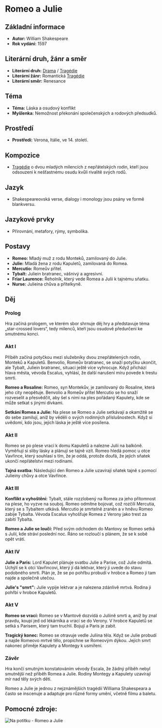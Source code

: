 # Romeo a Julie

## Základní informace

- **Autor:** William Shakespeare
- **Rok vydání:** 1597

## Literární druh, žánr a směr 

- **Literární druh:** [Drama](Drama.md) / [Tragédie](Tragédie.md)
- **Literární žánr:** Romantická [Tragédie](Tragédie.md)
- **Literární směr:** Renesance

## Téma 

- **Téma:** Láska a osudový konflikt
- **Myšlenka:** Nemožnost překonání společenských a rodových předsudků.

## Prostředí 

- **Prostředí:** Verona, Itálie, ve 14. století.

## Kompozice 

- [Tragédie](Tragédie.md) o dvou mladých milencích z nepřátelských rodin, kteří jsou odsouzeni k nešťastnému osudu kvůli rivalitě svých rodů.

## Jazyk 

- Shakespeareovská verse, dialogy i monology jsou psány ve formě blankversu.

## Jazykové prvky 

- Přirovnání, metafory, rýmy, symbolika.

## Postavy 

- **Romeo:** Mladý muž z rodu Monteků, zamilovaný do Julie.
- **Julie:** Mladá žena z rodu Kapuletů, zamilovaná do Romea.
- **Mercutio:** Romeův přítel.
- **Tybalt:** Juliein bratranec, vášnivý a agresivní.
- **Friar Laurence:** Řeholník, který vede Romea a Julii k tajnému sňatku.
- **Nurse:** Julieina chůva a přítelkyně.

## Děj

### Prolog
Hra začíná prologem, ve kterém sbor shrnuje děj hry a představuje téma „star-crossed lovers“, tedy milenců, kteří jsou osudově předurčeni ke smutnému konci. 

### Akt I
Příběh začíná potyčkou mezi služebníky dvou znepřátelených rodin, Monteků a Kapuletů. Benvolio, Romeův bratranec, se snaží potyčku ukončit, ale Tybalt, Juliein bratranec, situaci ještě více vyhrocuje. Když přichází hlava města, vévoda Escalus, vyhlásí, že další narušení míru povede k trestu smrti.

**Romeo a Rosaline:** Romeo, syn Montekův, je zamilovaný do Rosaline, která jeho city neopětuje. Benvolio a Romeův přítel Mercutio se ho snaží rozveselit a přesvědčit, aby šel s nimi na ples pořádaný Kapulety, kde se může setkat s jinými dívkami.

**Setkání Romea a Julie:** Na plese se Romeo a Julie setkávají a okamžitě se do sebe zamilují, aniž by věděli o svých rodinných příslušnostech. Když si uvědomí, kdo jsou, jejich láska je ještě více posílena.

### Akt II
Romeo se po plese vrací k domu Kapuletů a nalezne Julii na balkóně. Vyměňují si sliby lásky a plánují se tajně vzít. Romeo hledá pomoc u otce Vavřince, který souhlasí s tím, že je oddá, protože doufá, že jejich sňatek ukončí nepřátelství mezi rodinami.

**Tajná svatba:** Následující den Romeo a Julie uzavírají sňatek tajně s pomocí Julieiny chůvy a otce Vavřince. 

### Akt III
**Konflikt a vyhoštění:** Tybalt, stále rozzlobený na Romea za jeho přítomnost na plese, ho vyzve na souboj. Romeo odmítne bojovat, což rozčílí Mercutia, který se s Tybaltem utkává. Mercutio je smrtelně zraněn a v hněvu Romeo zabije Tybalta. Vévoda Escalus vyhošťuje Romea z Verony jako trest za zabití Tybalta.

**Romeo a Julie se loučí:** Před svým odchodem do Mantovy se Romeo setká s Julií, kde stráví poslední noc. Ráno se rozloučí s plánem, že se k sobě opět vrátí.

### Akt IV
**Julie a Paris:** Lord Kapulet plánuje svatbu Julie a Parise, což Julie odmítá. Uchýlí se k otci Vavřincovi, který jí dá lektvar, který ji uvede do stavu podobného smrti. Plán je, že se po pohřbu probudí v hrobce a Romeo ji tam najde a společně utečou.

**Julie's "smrt":** Julie vypije lektvar a je nalezena zdánlivě mrtvá. Rodina ji pohřbí v hrobce Kapuletů.

### Akt V
**Romeo se vrací:** Romeo se v Mantově dozvídá o Juliině smrti a, aniž by znal pravdu, koupí jed od lékárníka a vrací se do Verony. V hrobce Kapuletů se setká s Parisem, který tam truchlí. Bojují a Paris je zabit.

**Tragický konec:** Romeo se otravuje vedle Juliina těla. Když se Julie probudí a najde Romeovo mrtvé tělo, propíchne se Romeovým dýkou. Jejich smrt nakonec přiměje Kapulety a Montegy k usmíření.

### Závěr
Hra končí smutným konstatováním vévody Escala, že žádný příběh nebyl smutnější než příběh Romea a Julie. Rodiny Montegy a Kapulety uzavírají mír nad těly svých dětí.

Romeo a Julie je jednou z nejznámějších tragédií Williama Shakespeara a často se inscenuje a adaptuje pro různé formy umění, včetně filmu a baletu.

## Pomocné zdroje:

![Na potítku - Romeo a Julie](https://www.youtube.com/watch?v=eqILtkQ4seI)